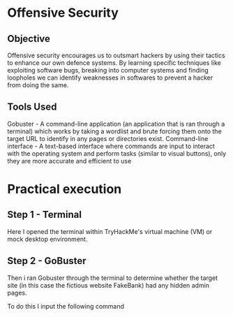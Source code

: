 # Offensive Security 
## Objective
Offensive security encourages us to outsmart hackers by using their tactics to enhance our own defence systems. By learning specific techniques like exploiting software bugs, breaking into computer systems and finding loopholes we can identify weaknesses in softwares to prevent a hacker from doing the same. 
## Tools Used 
Gobuster - A command-line application (an application that is ran through a terminal) which works by taking a wordlist and brute forcing them onto the target URL to identify in any pages or directories exist. 
Command-line interface - A text-based interface where commands are input to interact with the operating system and perform tasks (similar to visual buttons), only they are more accurate and efficient to use
# Practical execution
## Step 1 - Terminal
Here I opened the terminal within TryHackMe's virtual machine (VM) or mock desktop environment. 
## Step 2 - GoBuster
Then i ran Gobuster through the terminal to determine whether the target site (in this case the fictious website FakeBank) had any hidden admin pages. 

To do this I input the following command 
